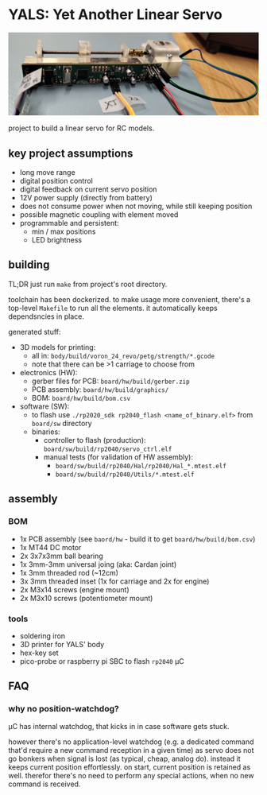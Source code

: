 # YALS: Yet Another Linear Servo

![YALS 1st prototype](doc/yals.jpg)

project to build a linear servo for RC models.


## key project assumptions

* long move range
* digital position control
* digital feedback on current servo position
* 12V power supply (directly from battery)
* does not consume power when not moving, while still keeping position
* possible magnetic coupling with element moved
* programmable and persistent:
  * min / max positions
  * LED brightness


## building

TL;DR just run `make` from project's root directory.

toolchain has been dockerized.
to make usage more convenient, there's a top-level `Makefile` to run all the elements.
it automatically keeps dependsncies in place.

generated stuff:
* 3D models for printing:
  * all in: `body/build/voron_24_revo/petg/strength/*.gcode`
  * note that there can be >1 carriage to choose from
* electronics (HW):
  * gerber files for PCB: `board/hw/build/gerber.zip`
  * PCB assembly: `board/hw/build/graphics/`
  * BOM: `board/hw/build/bom.csv`
* software (SW):
  * to flash use `./rp2020_sdk rp2040_flash <name_of_binary.elf>` from `board/sw` directory
  * binaries:
    * controller to flash (production): `board/sw/build/rp2040/servo_ctrl.elf`
    * manual tests (for validation of HW assembly):
      * `board/sw/build/rp2040/Hal/rp2040/Hal_*.mtest.elf`
      * `board/sw/build/rp2040/Utils/*.mtest.elf`


## assembly

### BOM
* 1x PCB assembly (see `baord/hw` - build it to get `board/hw/build/bom.csv`)
* 1x MT44 DC motor
* 2x 3x7x3mm ball bearing
* 1x 3mm-3mm universal joing (aka: Cardan joint)
* 1x 3mm threaded rod (~12cm)
* 3x 3mm threaded inset (1x for carriage and 2x for engine)
* 2x M3x14 screws (engine mount)
* 2x M3x10 screws (potentiometer mount)

### tools
* soldering iron
* 3D printer for YALS' body
* hex-key set
* pico-probe or raspberry pi SBC to flash `rp2040` µC


## FAQ

### why no position-watchdog?
µC has internal watchdog, that kicks in in case software gets stuck.

however there's no application-level watchdog (e.g. a dedicated command that'd require a new command reception in a given time)
as servo does not go bonkers when signal is lost (as typical, cheap, analog do).
instead it keeps current position effortlessly.
on start, current position is retained as well.
therefor there's no need to perform any special actions, when no new command is received.
